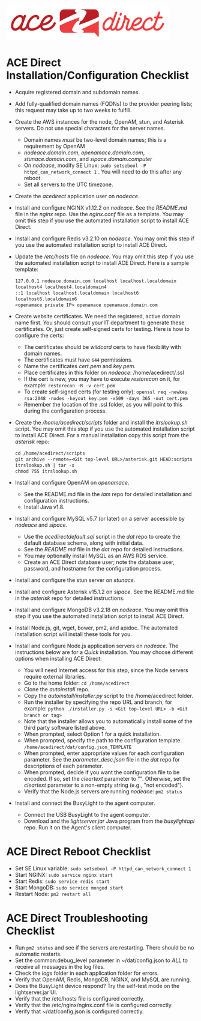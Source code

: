 ![](images/adsmall.png)

# ACE Direct Installation/Configuration Checklist

* Acquire registered domain and subdomain names.
* Add fully-qualified domain names (FQDNs) to the provider peering lists; this request may take up to two weeks to fulfill.
* Create the AWS instances for the node, OpenAM, stun, and Asterisk servers. Do not use special characters for the server names.
  * Domain names *must* be two-level domain names; this is a requirement by OpenAM
  * _nodeace.domain.com_, _openamace.domain.com_, _stunace.domain.com_, and _sipace.domain.computer_
  * On _nodeace_, modify SE Linux: ```sudo setsebool -P httpd_can_network_connect 1``` . You will need to do this after any reboot.
  * Set all servers to the UTC timezone.

* Create the _acedirect_ application user on _nodeace_.
* Install and configure NGINX v1.12.2 on _nodeace_. See the _README.md_ file in the _nginx_ repo. Use the _nginx.conf_ file as a template. You may omit this step if you use the automated installation script to install ACE Direct.
* Install and configure Redis v3.2.10 on _nodeace_. You may omit this step if you use the automated installation script to install ACE Direct.
* Update the _/etc/hosts_ file on _nodeace_. You may omit this step if you use the automated installation script to install ACE Direct. Here is a sample template:

  ```
  127.0.0.1 nodeace.domain.com localhost localhost.localdomain localhost4 localhost4.localdomain4
  ::1 localhost localhost.localdomain localhost6 localhost6.localdomain6
  <openamace private IP> openamace openamace.domain.com
  ```

* Create website certificates. We need the registered, active domain name first. You should consult your IT department to generate these certificates. Or, just create self-signed certs for testing. Here is how to configure the certs:
  * The certificates should be *wildcard* certs to have flexibility with domain names.
  * The certificates must have `644` permissions.
  * Name the certificates _cert.pem_ and _key.pem_.
  * Place certificates in this folder on _nodeace_: /home/acedirect/.ssl
  * If the cert is new, you may have to execute _restorecon_ on it, for example: `restorecon -R -v cert.pem`
  * To create self-signed certs (for testing only): ```openssl req -newkey rsa:2048 -nodes -keyout key.pem -x509 -days 365 -out cert.pem```
  * Remember the location of the .ssl folder, as you will point to this during the configuration process.
* Create the _/home/acedirect/scripts_ folder and install the _itrslookup.sh_ script. You may omit this step if you use the automated installation script to install ACE Direct. For a manual installation copy this script from the _asterisk_ repo:
  ```
  cd /home/acedirect/scripts
  git archive --remote=<Git top-level URL>/asterisk.git HEAD:scripts itrslookup.sh | tar -x
  chmod 755 itrslookup.sh
  ```
* Install and configure OpenAM on _openamace_.
  * See the README.md file in the _iam_ repo for detailed installation and configuration instructions.
  * Install Java v1.8.
* Install and configure MySQL v5.7 (or later) on a server accessible by _nodeace_ and _sipace_.
  * Use the _acedirectdefault.sql_ script in the _dat_ repo to create the default database schema, along with initial data.
  * See the _README.md_ file in the _dat_ repo for detailed instructions.
  * You may optionally install MySQL as an AWS RDS service.
  * Create an ACE Direct database user; note the database user, password, and hostname for the configuration process.
* Install and configure the stun server on _stunace_.
* Install and configure Asterisk v15.1.2 on _sipace_. See the README.md file in the _asterisk_ repo for detailed instructions.
* Install and configure MongoDB v3.2.18 on _nodeace_. You may omit this step if you use the automated installation script to install ACE Direct.
* Install Node.js, git, wget, bower, pm2, and apidoc. The automated installation script will install these tools for you.
* Install and configure Node.js application servers on _nodeace_. The instructions below are for a _Quick_ installation. You may choose different options when installing ACE Direct:
  * You will need Internet access for this step, since the Node servers require external libraries.
  * Go to the home folder: ```cd /home/acedirect```
  * Clone the _autoinstall_ repo.
  * Copy the _autoinstall/installer.py_ script to the /home/acedirect folder.
  * Run the installer by specifying the repo URL and branch, for example: ```python ./installer.py -s <Git top-level URL> -b <Git branch or tag>```
  * Note that the installer allows you to automatically install some of the third party software listed above.
  * When prompted, select Option 1 for a quick installation.
  * When prompted, specify the path to the configuration template: ```/home/acedirect/dat/config.json_TEMPLATE```
  * When prompted, enter appropriate values for each configuration parameter. See the _parameter_desc.json_ file in the _dat_ repo for descriptions of each parameter.
  * When prompted, decide if you want the configuration file to be encoded. If so, set the _cleartext_ parameter to "". Otherwise, set the _cleartext_ parameter to a non-empty string (e.g., "not encoded").
  * Verify that the Node.js servers are running _nodeace_: ```pm2 status```
* Install and connect the BusyLight to the agent computer.
  * Connect the USB BusyLight to the agent computer.
  * Download and the _lightserver.jar_ Java program from the _busylightapi_ repo. Run it on the Agent's client computer.

# ACE Direct Reboot Checklist

  * Set SE Linux variable: ```sudo setsebool -P httpd_can_network_connect 1```
  * Start NGINX: ```sudo service nginx start```
  * Start Redis: ```sudo service redis start```
  * Start MongoDB: ```sudo service mongod start```
  * Restart Node: ```pm2 restart all```

# ACE Direct Troubleshooting Checklist

  * Run ```pm2 status``` and see if the servers are restarting. There should be no automatic restarts.
  * Set the common:debug_level parameter in ~/dat/config.json to *ALL* to receive all messages in the log files.
  * Check the *logs* folder in each application folder for errors.
  * Verify that OpenAM, Redis, MongoDB, NGINX, and MySQL are running.
  * Does the BusyLight device respond? Try the self-test mode on the lightserver.jar UI.
  * Verify that the /etc/hosts file is configured correctly.
  * Verify that the /etc/nginx/nginx.conf file is configured correctly.
  * Verify that ~/dat/config.json is configured correctly.
